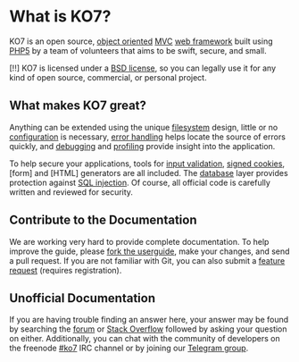 # What is KO7?

KO7 is an open source, [object oriented](http://en.wikipedia.org/wiki/Object-oriented_programming) [MVC](http://en.wikipedia.org/wiki/Model–view–controller "Model View Controller") [web framework](http://en.wikipedia.org/wiki/Web_application_framework) built using [PHP5](http://php.net/manual/intro-whatis "PHP Hypertext Preprocessor") by a team of volunteers that aims to be swift, secure, and small.

[!!] KO7 is licensed under a [BSD license](https://github.com/koseven/koseven/blob/HEAD/LICENSE.md), so you can legally use it for any kind of open source, commercial, or personal project.

## What makes KO7 great?

Anything can be extended using the unique [filesystem](files) design, little or no [configuration](config) is necessary, [error handling](errors) helps locate the source of errors quickly, and [debugging](debugging) and [profiling](profiling) provide insight into the application.

To help secure your applications, tools for [input validation](security/validation), [signed cookies](security/cookies), [form] and [HTML] generators are all included. The [database](security/database) layer provides protection against [SQL injection](http://wikipedia.org/wiki/SQL_injection). Of course, all official code is carefully written and reviewed for security.

## Contribute to the Documentation

We are working very hard to provide complete documentation. To help improve the guide, please [fork the userguide](http://github.com/ko7/userguide), make your changes, and send a pull request. If you are not familiar with Git, you can also submit a [feature request](https://github.com/koseven/koseven/issues) (requires registration).

## Unofficial Documentation

If you are having trouble finding an answer here, your answer may be found by searching the [forum](http://forum.koseven.ga/) or [Stack Overflow](http://stackoverflow.com/questions/tagged/ko7) followed by asking your question on either.  Additionally, you can chat with the community of developers on the freenode [#ko7](irc://irc.freenode.net/ko7) IRC channel or by joining our [Telegram group](https://telegram.me/koseven).
